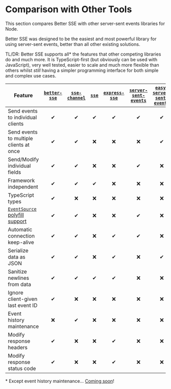 # Comparison with Other Tools

This section compares Better SSE with other server-sent events libraries for Node.

Better SSE was designed to be the easiest and most powerful library for using server-sent events, better than all other existing solutions.

TL/DR: Better SSE supports all\* the features that other competing libraries do and much more. It is TypeScript-first (but obviously can be used with JavaScript), very well tested, easier to scale and much more flexible than others whilst *still* having a simpler programming interface for both simple and complex use cases.

|Feature|[`better-sse`](https://www.npmjs.com/package/better-sse)|[`sse-channel`](https://www.npmjs.com/package/sse-channel)|[`sse`](https://www.npmjs.com/package/sse)|[`express-sse`](https://www.npmjs.com/package/express-sse)|[`server-sent-events`](https://www.npmjs.com/package/server-sent-events)|[`easy-server-sent-events`](https://www.npmjs.com/package/easy-server-sent-events)|[`sse-stream`](https://www.npmjs.com/package/sse-stream)|
|-|:-:|:-:|:-:|:-:|:-:|:-:|:-:|
|Send events to individual clients|✔|✔|✔|✔|✔|✔|✔|
|Send events to multiple clients at once|✔|✔|❌|❌|❌|✔|❌|
|Send/Modify individual fields|✔|✔|❌|❌|✔|❌|❌|
|Framework independent|✔|✔|✔|❌|❌|❌|✔|
|TypeScript types|✔|❌|❌|❌|❌|❌|❌|
|[`EventSource` polyfill support](https://www.npmjs.com/package/event-source-polyfill)|✔|✔|❌|❌|✔|❌|❌|
|Automatic connection keep-alive|✔|✔|❌|✔|✔|❌|✔|
|Serialize data as JSON|✔|✔|❌|✔|❌|✔|❌|
|Sanitize newlines from data|✔|✔|✔|✔|❌|❌|✔|
|Ignore client-given last event ID|✔|❌|❌|❌|❌|❌|❌|
|Event history maintenance|❌|✔|❌|❌|❌|❌|❌|
|Modify response headers|✔|❌|❌|✔|❌|❌|❌|
|Modify response status code|✔|❌|❌|✔|❌|❌|❌|

\* Except event history maintenance... [Coming soon](https://github.com/MatthewWid/better-sse/issues/16)!
